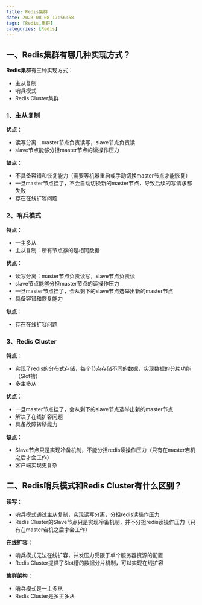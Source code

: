 ```yaml
---
title: Redis集群
date: 2023-08-08 17:56:58
tags: [Redis,集群]
categories: [Redis]
---
```


## 一、Redis集群有哪几种实现方式？
**Redis集群**有三种实现方式：
* 主从复制
* 哨兵模式
* Redis Cluster集群

### 1、主从复制
**优点**：
* 读写分离：master节点负责读写，slave节点负责读
* slave节点能够分担master节点的读操作压力

**缺点**：
* 不具备容错和恢复能力（需要等机器重启或手动切换master节点才能恢复）
* 一旦master节点挂了，不会自动切换新的master节点，导致后续的写请求都失败
* 存在在线扩容问题

### 2、哨兵模式
**特点**：
* 一主多从
* 主从复制：所有节点存的是相同数据

**优点**：
* 读写分离：master节点负责读写，slave节点负责读
* slave节点能够分担master节点的读操作压力
* 一旦master节点挂了，会从剩下的slave节点选举出新的master节点
* 具备容错和恢复能力

**缺点**：
* 存在在线扩容问题

### 3、Redis Cluster
**特点**：
* 实现了redis的分布式存储，每个节点存储不同的数据，实现数据的分片功能（Slot槽）
* 多主多从

**优点**：
* 一旦master节点挂了，会从剩下的slave节点选举出新的master节点
* 解决了在线扩容问题
* 具备故障转移能力

**缺点**：
* Slave节点只是实现冷备机制，不能分担redis读操作压力（只有在master宕机之后才会工作）
* 客户端实现更复杂

## 二、Redis哨兵模式和Redis Cluster有什么区别？
**读写**：
* 哨兵模式通过主从复制，实现读写分离，分担redis读操作压力
* Redis Cluster的Slave节点只是实现冷备机制，并不分担redis读操作压力（只有在master宕机之后才会工作）

**在线扩容**：
* 哨兵模式无法在线扩容，并发压力受限于单个服务器资源的配置
* Redis Cluster提供了Slot槽的数据分片机制，可以实现在线扩容

**集群架构**：
* 哨兵模式是一主多从
* Redis Cluster是多主多从